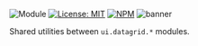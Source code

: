 ![Module](https://img.shields.io/badge/%40platform-ui.datagrid.util-%23EA4E7E.svg)
[![License: MIT](https://img.shields.io/badge/license-MIT-blue.svg)](https://opensource.org/licenses/MIT)
[![NPM](https://img.shields.io/npm/v/@platform/ui.datagrid.util.svg?colorB=blue&style=flat)](https://www.npmjs.com/package/@platform/ui.datagrid.util)
![banner](https://user-images.githubusercontent.com/185555/68096332-e4871e80-ff14-11e9-9740-7d848d88bc36.png)

Shared utilities between `ui.datagrid.*` modules.

<p>&nbsp;</p>
<p>&nbsp;</p>
